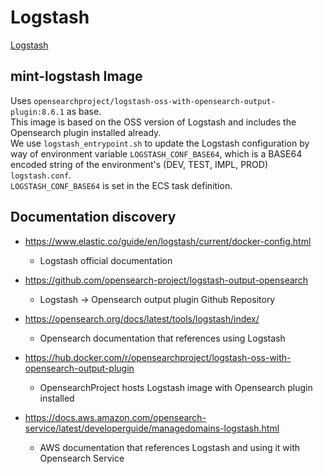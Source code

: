 # Logstash

[Logstash](https://www.elastic.co/guide/en/logstash/current/index.html)

## mint-logstash Image

Uses `opensearchproject/logstash-oss-with-opensearch-output-plugin:8.6.1` as base.  
This image is based on the OSS version of Logstash and includes the Opensearch plugin installed already.  
We use `logstash_entrypoint.sh` to update the Logstash configuration by way of environment variable `LOGSTASH_CONF_BASE64`, which is a BASE64 encoded string of the environment's (DEV, TEST, IMPL, PROD) `logstash.conf`.  
`LOGSTASH_CONF_BASE64` is set in the ECS task definition.


## Documentation discovery

- https://www.elastic.co/guide/en/logstash/current/docker-config.html
    - Logstash official documentation
 
- https://github.com/opensearch-project/logstash-output-opensearch
    - Logstash -> Opensearch output plugin Github Repository
 
- https://opensearch.org/docs/latest/tools/logstash/index/
    - Opensearch documentation that references using Logstash
 
- https://hub.docker.com/r/opensearchproject/logstash-oss-with-opensearch-output-plugin
    - OpensearchProject hosts Logstash image with Opensearch plugin installed
 
- https://docs.aws.amazon.com/opensearch-service/latest/developerguide/managedomains-logstash.html
    - AWS documentation that references Logstash and using it with Opensearch Service
    
